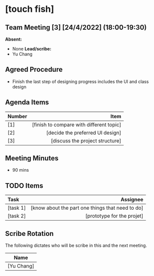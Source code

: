 # [touch fish]

## Team Meeting [3] [24/4/2022] (18:00-19:30)

**Absent:**

- None
  **Lead/scribe:**
- Yu Chang

## Agreed Procedure

- Finish the last step of designing progress includes the UI and class design

## Agenda Items

| Number |                                     Item |
| :----- | ---------------------------------------: |
| [1]    | [finish to compare with different topic] |
| [2]    |         [decide the preferred UI design] |
| [3]    |          [discuss the project structure] |

## Meeting Minutes

- 90 mins

## TODO Items

| Task     |                                         Assignee |
| :------- | -----------------------------------------------: |
| [task 1] | [know about the part one things that need to do] |
| [task 2] |                       [prototype for the projet] |

## Scribe Rotation

The following dictates who will be scribe in this and the next meeting.

|    Name    |
| :--------: |
| [Yu Chang] |